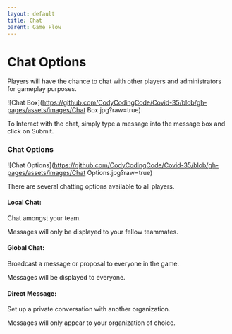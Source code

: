 ```yaml
---
layout: default
title: Chat
parent: Game Flow
---
```

# Chat Options

Players will have the chance to chat with other players and administrators for gameplay purposes.

![Chat Box](https://github.com/CodyCodingCode/Covid-35/blob/gh-pages/assets/images/Chat Box.jpg?raw=true)

To Interact with the chat, simply type a message into the message box and click on Submit.

### Chat Options
![Chat Options](https://github.com/CodyCodingCode/Covid-35/blob/gh-pages/assets/images/Chat Options.jpg?raw=true)

There are several chatting options available to all players.

#### Local Chat: 
Chat amongst your team. 

Messages will only be displayed to your fellow teammates.


#### Global Chat: 
Broadcast a message or proposal to everyone in the game. 

Messages will be displayed to everyone.


#### Direct Message:
Set up a private conversation with another organization.

Messages will only appear to your organization of choice.
